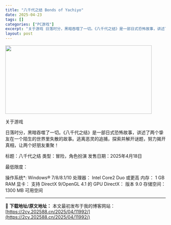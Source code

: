 ```yaml
---
title: "八千代之结 Bonds of Yachiyo"
date: 2025-04-23
tags: []
categories: ["PC游戏"]
excerpt: "关于游戏 日落时分，黑暗吞噬了一切。《八千代之结》是一部日式恐怖故事，讲述了两个挚友在一个陌生的世界里失散的故事。逃离恶灵的追捕，探索并解开谜题，努力揭开真相，让两个好朋友重聚！ 标题：八千代之结 类型：冒险，角色扮演 发售日期：2025年4月18日 最低限度： 操作系统*: Windows® 7/&hellip;"
layout: post
---
```


<img class="aligncenter size-full wp-image-11974" src="https://2cy.202588.cn/wp-content/uploads/2025/04/2025042312200782.webp" alt="" width="460" height="215" />

关于游戏

日落时分，黑暗吞噬了一切。《八千代之结》是一部日式恐怖故事，讲述了两个挚友在一个陌生的世界里失散的故事。逃离恶灵的追捕，探索并解开谜题，努力揭开真相，让两个好朋友重聚！

标题：八千代之结
类型：冒险，角色扮演
发售日期：2025年4月18日

最低限度：

操作系统*: Windows® 7/8/8.1/10
处理器： Intel Core2 Duo 或更高
内存： 1 GB RAM
显卡： 支持 DirectX 9/OpenGL 4.1 的 GPU
DirectX： 版本 9.0
存储空间： 1300 MB 可用空间

---
📖 **下载地址/原文地址：** 本文最初发布于我的博客网站：[https://2cy.202588.cn/2025/04/11992/](https://2cy.202588.cn/2025/04/11992/)
